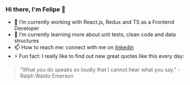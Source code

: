 ### Hi there, I'm Felipe 👋

- 🔭 I’m currently working with React.js, Redux and TS as a Frontend Developer
- 🌱 I’m currently learning more about unit tests, clean code and data structures
- 📫 How to reach me: connect with me on [linkedin](https://www.linkedin.com/in/felipeantuness)
- ⚡ Fun fact: I really like to find out new great quotes like this every day:

> "What you do speaks so loudly that I cannot hear what you say." - Ralph Waldo Emerson
